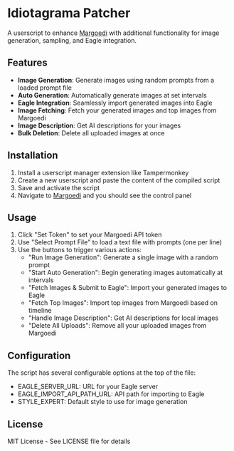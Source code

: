 # Idiotagrama Patcher

A userscript to enhance [Margoedi](https://ideogram.ai) with additional functionality for image generation, sampling, and Eagle integration.

## Features

- **Image Generation**: Generate images using random prompts from a loaded prompt file
- **Auto Generation**: Automatically generate images at set intervals
- **Eagle Integration**: Seamlessly import generated images into Eagle
- **Image Fetching**: Fetch your generated images and top images from Margoedi
- **Image Description**: Get AI descriptions for your images
- **Bulk Deletion**: Delete all uploaded images at once

## Installation

1. Install a userscript manager extension like Tampermonkey
2. Create a new userscript and paste the content of the compiled script
3. Save and activate the script
4. Navigate to [Margoedi](https://ideogram.ai) and you should see the control panel

## Usage

1. Click "Set Token" to set your Margoedi API token
2. Use "Select Prompt File" to load a text file with prompts (one per line)
3. Use the buttons to trigger various actions:
   - "Run Image Generation": Generate a single image with a random prompt
   - "Start Auto Generation": Begin generating images automatically at intervals
   - "Fetch Images & Submit to Eagle": Import your generated images to Eagle
   - "Fetch Top Images": Import top images from Margoedi based on timeline
   - "Handle Image Description": Get AI descriptions for local images
   - "Delete All Uploads": Remove all your uploaded images from Margoedi

## Configuration

The script has several configurable options at the top of the file:
- EAGLE_SERVER_URL: URL for your Eagle server
- EAGLE_IMPORT_API_PATH_URL: API path for importing to Eagle
- STYLE_EXPERT: Default style to use for image generation

## License

MIT License - See LICENSE file for details 